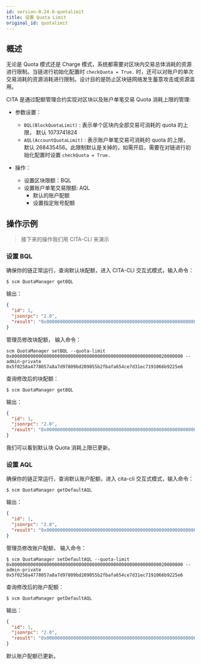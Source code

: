 ```yaml
---
id: version-0.24.0-quotalimit
title: 设置 Quota Limit
original_id: quotalimit
---
```


## 概述

无论是 Quota 模式还是 Charge 模式，系统都需要对区块内交易总体消耗的资源进行限制。当链进行初始化配置时 `checkQuota = True.` 时，还可以对账户的单次交易消耗的资源消耗进行限制。设计目的是防止区块链网络发生蓄意攻击或资源滥用。

CITA 是通过配额管理合约实现对区块以及账户单笔交易 Quota 消耗上限的管理:

* 参数设置：
  
  * `BQL(BlockQuotaLimit)` : 表示单个区块内全部交易可消耗的 quota 的上限， 默认 1073741824
  * `AQL(AccountQuotaLimit)` : 表示账户单笔交易可消耗的 quota 的上限， 默认 268435456。此限制默认是关掉的，如需开启，需要在对链进行初始化配置时设置 `checkQuota = True.`

* 操作：
  
  * 设置区块限额：BQL
  * 设置账户单笔交易限额: AQL 
    * 默认的账户配额
    * 设置指定账号配额

## 操作示例

> 接下来的操作我们用 CITA-CLI 来演示

### 设置 BQL

确保你的链正常运行，查询默认块配额，进入 CITA-CLI 交互式模式，输入命令：

```shell
$ scm QuotaManager getBQL
```

输出：

```json
{
  "id": 1,
  "jsonrpc": "2.0",
  "result": "0x0000000000000000000000000000000000000000000000000000000040000000"
}
```

管理员修改块配额， 输入命令：

```shell
scm QuotaManager setBQL --quota-limit 0x0000000000000000000000000000000000000000000000000000000020000000 --admin-private 0x5f0258a4778057a8a7d97809bd209055b2fbafa654ce7d31ec7191066b9225e6
```

查询修改后的块配额：

```shell
$ scm QuotaManager getBQL
```

输出：

```json
{
  "id": 1,
  "jsonrpc": "2.0",
  "result": "0x0000000000000000000000000000000000000000000000000000000020000000"
}
```

我们可以看到默认块 Quota 消耗上限已更新。

### 设置 AQL

确保你的链正常运行，查询默认账户配额，进入 cita-cli 交互式模式，输入命令：

```shell
$ scm QuotaManager getDefaultAQL
```

输出：

```json
{
  "id": 1,
  "jsonrpc": "2.0",
  "result": "0x0000000000000000000000000000000000000000000000000000000010000000"
}
```

管理员修改账户配额， 输入命令：

```shell
$ scm QuotaManager setDefaultAQL --quota-limit 0x0000000000000000000000000000000000000000000000000000000020000000 --admin-private 0x5f0258a4778057a8a7d97809bd209055b2fbafa654ce7d31ec7191066b9225e6
```

查询修改后的账户配额：

```shell
$ scm QuotaManager getDefaultAQL
```

输出：

```json
{
  "id": 1,
  "jsonrpc": "2.0",
  "result": "0x0000000000000000000000000000000000000000000000000000000020000000"
}
```

默认账户配额已更新。
